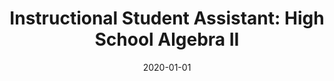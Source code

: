 ---
title: "Instructional Student Assistant: High School Algebra II"
collection: teaching
type: "High School"
venue: "Silver Creek High School, Mathematics"
date: 2020-01-01
location: "Longmont, CO"
---